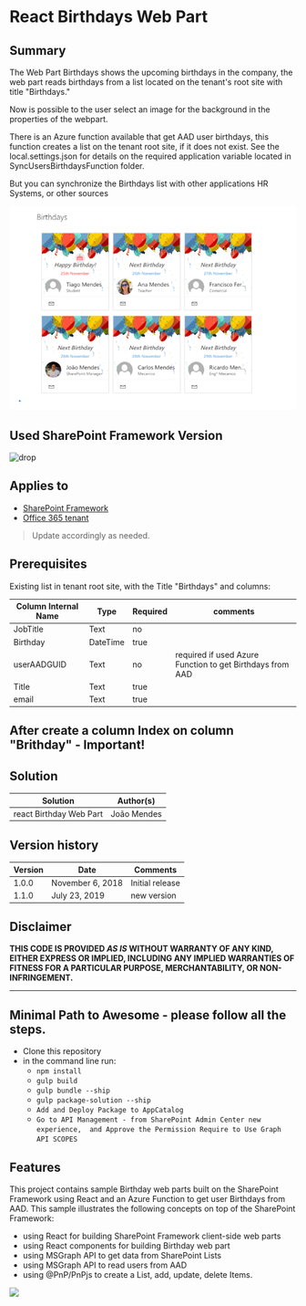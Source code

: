 # React Birthdays Web Part

## Summary
The Web Part Birthdays shows the upcoming birthdays in the company, the web part reads birthdays from a list located on the tenant's root site with title "Birthdays."

Now is possible to the user select an image for the background in the properties of the webpart.


There is an Azure function available that get AAD user birthdays, this function creates a list on the tenant root site, if it does not exist.
See the local.settings.json for details on the required application variable located in SyncUsersBirthdaysFunction folder.

But you can synchronize the Birthdays list with other applications HR Systems, or other sources


![Brithdays Web Part](./assets/birthdays.png)


## Used SharePoint Framework Version 
![drop](https://img.shields.io/badge/version-GA-green.svg)

## Applies to

* [SharePoint Framework](https:/dev.office.com/sharepoint)
* [Office 365 tenant](https://dev.office.com/sharepoint/docs/spfx/set-up-your-development-environment)

> Update accordingly as needed.

## Prerequisites
 
Existing list in tenant root site, with the Title "Birthdays"  and columns:

Column Internal Name|Type|Required| comments
--------------------|----|--------|----------
JobTitle| Text| no|
Birthday| DateTime | true|
userAADGUID| Text| no | required if used Azure Function to get Birthdays from AAD
Title| Text| true
email| Text| true

## After create a column Index on column "Brithday" - Important!

## Solution

Solution|Author(s)
--------|---------
react Birthday Web Part|João Mendes

## Version history

Version|Date|Comments
-------|----|--------
1.0.0|November 6, 2018|Initial release
1.1.0|July 23, 2019 | new version

## Disclaimer
**THIS CODE IS PROVIDED *AS IS* WITHOUT WARRANTY OF ANY KIND, EITHER EXPRESS OR IMPLIED, INCLUDING ANY IMPLIED WARRANTIES OF FITNESS FOR A PARTICULAR PURPOSE, MERCHANTABILITY, OR NON-INFRINGEMENT.**

---

## Minimal Path to Awesome - please follow all the steps.

- Clone this repository
- in the command line run:
  - `npm install`
  - `gulp build`
  - `gulp bundle --ship`
  - `gulp package-solution --ship`
  - `Add and Deploy Package to AppCatalog `
  - `Go to API Management - from SharePoint Admin Center new experience,  and Approve the Permission Require to Use Graph API SCOPES`

 

## Features
This project contains sample Birthday web parts built on the SharePoint Framework using React
and an Azure Function to get user Birthdays from AAD.
This sample illustrates the following concepts on top of the SharePoint Framework:
- using React for building SharePoint Framework client-side web parts
- using React components for building Birthday web part
- using MSGraph API to get data from SharePoint Lists 
- using MSGraph API to read users from AAD
- using @PnP/PnPjs to create a List, add, update, delete Items.
 

<img src="https://telemetry.sharepointpnp.com/sp-dev-fx-webparts/samples/react-birthdays" />

